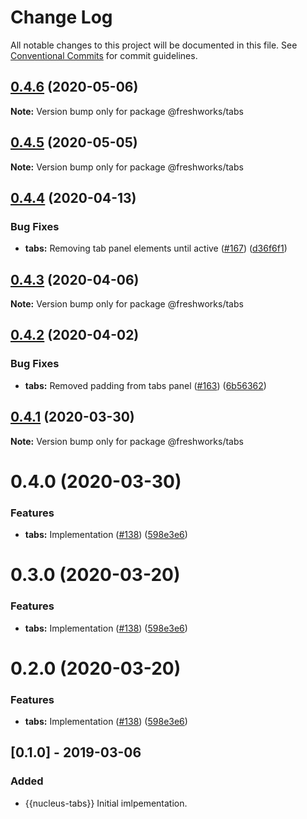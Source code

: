 # Change Log

All notable changes to this project will be documented in this file.
See [Conventional Commits](https://conventionalcommits.org) for commit guidelines.

## [0.4.6](https://github.com/freshdesk/nucleus/compare/@freshworks/tabs@0.4.4...@freshworks/tabs@0.4.6) (2020-05-06)

**Note:** Version bump only for package @freshworks/tabs





## [0.4.5](https://github.com/freshdesk/nucleus/compare/@freshworks/tabs@0.4.4...@freshworks/tabs@0.4.5) (2020-05-05)

**Note:** Version bump only for package @freshworks/tabs





## [0.4.4](https://github.com/freshdesk/nucleus/compare/@freshworks/tabs@0.4.3...@freshworks/tabs@0.4.4) (2020-04-13)


### Bug Fixes

* **tabs:** Removing tab panel elements until active ([#167](https://github.com/freshdesk/nucleus/issues/167)) ([d36f6f1](https://github.com/freshdesk/nucleus/commit/d36f6f1c2ec063428758e5e327df6680dbcb586b))





## [0.4.3](https://github.com/freshdesk/nucleus/compare/@freshworks/tabs@0.4.2...@freshworks/tabs@0.4.3) (2020-04-06)

**Note:** Version bump only for package @freshworks/tabs





## [0.4.2](https://github.com/freshdesk/nucleus/compare/@freshworks/tabs@0.4.1...@freshworks/tabs@0.4.2) (2020-04-02)


### Bug Fixes

* **tabs:** Removed padding from tabs panel ([#163](https://github.com/freshdesk/nucleus/issues/163)) ([6b56362](https://github.com/freshdesk/nucleus/commit/6b56362eff99ab6c26a5b6e8d94c1374da707a08))





## [0.4.1](https://github.com/freshdesk/nucleus/compare/@freshworks/tabs@0.4.0...@freshworks/tabs@0.4.1) (2020-03-30)

**Note:** Version bump only for package @freshworks/tabs





# 0.4.0 (2020-03-30)


### Features

* **tabs:** Implementation ([#138](https://github.com/freshdesk/nucleus/issues/138)) ([598e3e6](https://github.com/freshdesk/nucleus/commit/598e3e6e5a18efa8d8127c7c4165629c8e44cc92))





# 0.3.0 (2020-03-20)


### Features

* **tabs:** Implementation ([#138](https://github.com/freshdesk/nucleus/issues/138)) ([598e3e6](https://github.com/freshdesk/nucleus/commit/598e3e6e5a18efa8d8127c7c4165629c8e44cc92))





# 0.2.0 (2020-03-20)


### Features

* **tabs:** Implementation ([#138](https://github.com/freshdesk/nucleus/issues/138)) ([598e3e6](https://github.com/freshdesk/nucleus/commit/598e3e6e5a18efa8d8127c7c4165629c8e44cc92))





## [0.1.0] - 2019-03-06
### Added
- {{nucleus-tabs}} Initial imlpementation.
